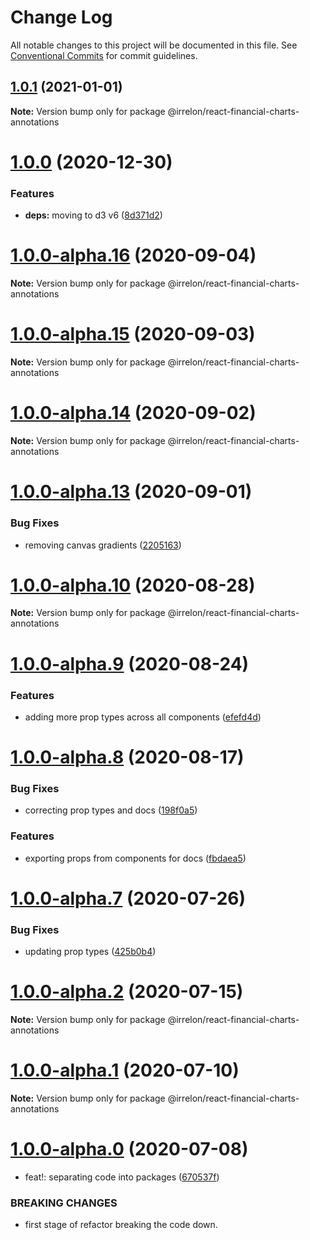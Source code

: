 # Change Log

All notable changes to this project will be documented in this file.
See [Conventional Commits](https://conventionalcommits.org) for commit guidelines.

## [1.0.1](https://github.com/reactivemarkets/react-financial-charts/compare/v1.0.0...v1.0.1) (2021-01-01)

**Note:** Version bump only for package @irrelon/react-financial-charts-annotations





# [1.0.0](https://github.com/reactivemarkets/react-financial-charts/compare/v1.0.0-alpha.16...v1.0.0) (2020-12-30)


### Features

* **deps:** moving to d3 v6 ([8d371d2](https://github.com/reactivemarkets/react-financial-charts/commit/8d371d240bc7ac3db3e2f0037b3c0807e05b4749))





# [1.0.0-alpha.16](https://github.com/reactivemarkets/react-financial-charts/compare/v1.0.0-alpha.15...v1.0.0-alpha.16) (2020-09-04)

**Note:** Version bump only for package @irrelon/react-financial-charts-annotations





# [1.0.0-alpha.15](https://github.com/reactivemarkets/react-financial-charts/compare/v1.0.0-alpha.14...v1.0.0-alpha.15) (2020-09-03)

**Note:** Version bump only for package @irrelon/react-financial-charts-annotations





# [1.0.0-alpha.14](https://github.com/reactivemarkets/react-financial-charts/compare/v1.0.0-alpha.13...v1.0.0-alpha.14) (2020-09-02)

**Note:** Version bump only for package @irrelon/react-financial-charts-annotations





# [1.0.0-alpha.13](https://github.com/reactivemarkets/react-financial-charts/compare/v1.0.0-alpha.12...v1.0.0-alpha.13) (2020-09-01)


### Bug Fixes

* removing canvas gradients ([2205163](https://github.com/reactivemarkets/react-financial-charts/commit/220516356300c6c1c8528de3ca43e7ddaf8e5e66))





# [1.0.0-alpha.10](https://github.com/reactivemarkets/react-financial-charts/compare/v1.0.0-alpha.9...v1.0.0-alpha.10) (2020-08-28)

**Note:** Version bump only for package @irrelon/react-financial-charts-annotations





# [1.0.0-alpha.9](https://github.com/reactivemarkets/react-financial-charts/compare/v1.0.0-alpha.8...v1.0.0-alpha.9) (2020-08-24)


### Features

* adding more prop types across all components ([efefd4d](https://github.com/reactivemarkets/react-financial-charts/commit/efefd4dc3000ffe5ad5e63380ab324ab1e232a67))





# [1.0.0-alpha.8](https://github.com/reactivemarkets/react-financial-charts/compare/v1.0.0-alpha.7...v1.0.0-alpha.8) (2020-08-17)


### Bug Fixes

* correcting prop types and docs ([198f0a5](https://github.com/reactivemarkets/react-financial-charts/commit/198f0a54dae54075383c25dca67ff48d5e5a1b2a))


### Features

* exporting props from components for docs ([fbdaea5](https://github.com/reactivemarkets/react-financial-charts/commit/fbdaea506730b091f4f8f6da52fc030b44d1a6e1))





# [1.0.0-alpha.7](https://github.com/reactivemarkets/react-financial-charts/compare/v1.0.0-alpha.6...v1.0.0-alpha.7) (2020-07-26)


### Bug Fixes

* updating prop types ([425b0b4](https://github.com/reactivemarkets/react-financial-charts/commit/425b0b459de229770e7608aff4f397b9bb00de5e))





# [1.0.0-alpha.2](https://github.com/reactivemarkets/react-financial-charts/compare/v1.0.0-alpha.1...v1.0.0-alpha.2) (2020-07-15)

**Note:** Version bump only for package @irrelon/react-financial-charts-annotations





# [1.0.0-alpha.1](https://github.com/reactivemarkets/react-financial-charts/compare/v1.0.0-alpha.0...v1.0.0-alpha.1) (2020-07-10)

**Note:** Version bump only for package @irrelon/react-financial-charts-annotations





# [1.0.0-alpha.0](https://github.com/reactivemarkets/react-financial-charts/compare/v0.5.1...v1.0.0-alpha.0) (2020-07-08)


* feat!: separating code into packages ([670537f](https://github.com/reactivemarkets/react-financial-charts/commit/670537fa280dddfbe921639a8e22a7c11d14e5f3))


### BREAKING CHANGES

* first stage of refactor breaking the code down.

